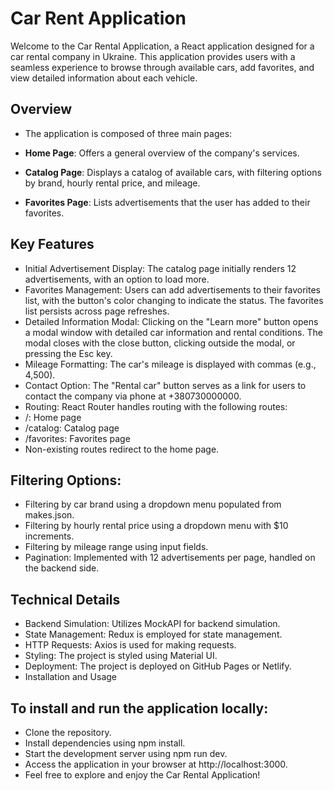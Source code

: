 # Car Rent Application

Welcome to the Car Rental Application, a React application designed for a car rental company in Ukraine. This application provides users with a seamless experience to browse through available cars, add favorites, and view detailed information about each vehicle.

## Overview

- The application is composed of three main pages:

- **Home Page**: Offers a general overview of the company's services.
- **Catalog Page**: Displays a catalog of available cars, with filtering options by brand, hourly rental price, and mileage.
- **Favorites Page**: Lists advertisements that the user has added to their favorites.

## Key Features

- Initial Advertisement Display: The catalog page initially renders 12 advertisements, with an option to load more.
- Favorites Management: Users can add advertisements to their favorites list, with the button's color changing to indicate the status. The favorites list persists across page refreshes.
- Detailed Information Modal: Clicking on the "Learn more" button opens a modal window with detailed car information and rental conditions. The modal closes with the close button, clicking outside the modal, or pressing the Esc key.
- Mileage Formatting: The car's mileage is displayed with commas (e.g., 4,500).
- Contact Option: The "Rental car" button serves as a link for users to contact the company via phone at +380730000000.
- Routing: React Router handles routing with the following routes:
- /: Home page
- /catalog: Catalog page
- /favorites: Favorites page
- Non-existing routes redirect to the home page.

## Filtering Options:

- Filtering by car brand using a dropdown menu populated from makes.json.
- Filtering by hourly rental price using a dropdown menu with $10 increments.
- Filtering by mileage range using input fields.
- Pagination: Implemented with 12 advertisements per page, handled on the backend side.

## Technical Details

- Backend Simulation: Utilizes MockAPI for backend simulation.
- State Management: Redux is employed for state management.
- HTTP Requests: Axios is used for making requests.
- Styling: The project is styled using Material UI.
- Deployment: The project is deployed on GitHub Pages or Netlify.
- Installation and Usage

## To install and run the application locally:

- Clone the repository.
- Install dependencies using npm install.
- Start the development server using npm run dev.
- Access the application in your browser at http://localhost:3000.
- Feel free to explore and enjoy the Car Rental Application!

